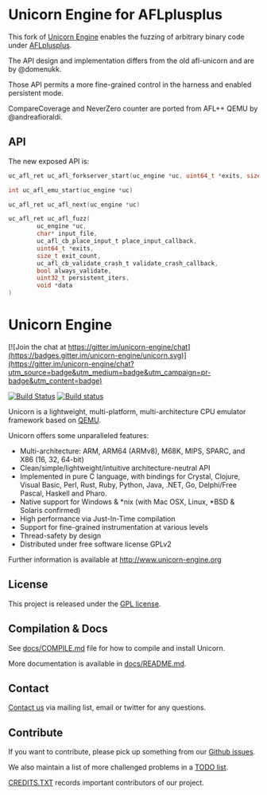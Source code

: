 Unicorn Engine for AFLplusplus
==============================

This fork of [Unicorn Engine](http://www.unicorn-engine.org/) enables the fuzzing of arbitrary binary code under [AFLplusplus](https://github.com/vanhauser-thc/AFLplusplus).

The API design and implementation differs from the old afl-unicorn and are by @domenukk.

Those API permits a more fine-grained control in the harness and enabled persistent mode.

CompareCoverage and NeverZero counter are ported from AFL++ QEMU by @andreafioraldi.

API
---

The new exposed API is:

```c
uc_afl_ret uc_afl_forkserver_start(uc_engine *uc, uint64_t *exits, size_t exit_count)
```

```c
int uc_afl_emu_start(uc_engine *uc)
```

```c
uc_afl_ret uc_afl_next(uc_engine *uc)
```

```c
uc_afl_ret uc_afl_fuzz(
        uc_engine *uc, 
        char* input_file, 
        uc_afl_cb_place_input_t place_input_callback, 
        uint64_t *exits, 
        size_t exit_count, 
        uc_afl_cb_validate_crash_t validate_crash_callback, 
        bool always_validate,
        uint32_t persistent_iters,
        void *data
)
```

Unicorn Engine
==============

[![Join the chat at https://gitter.im/unicorn-engine/chat](https://badges.gitter.im/unicorn-engine/unicorn.svg)](https://gitter.im/unicorn-engine/chat?utm_source=badge&utm_medium=badge&utm_campaign=pr-badge&utm_content=badge)

[![Build Status](https://travis-ci.org/unicorn-engine/unicorn.svg?branch=master)](https://travis-ci.org/unicorn-engine/unicorn)
[![Build status](https://ci.appveyor.com/api/projects/status/kojr7bald748ba2x/branch/master?svg=true)](https://ci.appveyor.com/project/aquynh/unicorn/branch/master)

Unicorn is a lightweight, multi-platform, multi-architecture CPU emulator framework
based on [QEMU](http://qemu.org).

Unicorn offers some unparalleled features:

- Multi-architecture: ARM, ARM64 (ARMv8), M68K, MIPS, SPARC, and X86 (16, 32, 64-bit)
- Clean/simple/lightweight/intuitive architecture-neutral API
- Implemented in pure C language, with bindings for Crystal, Clojure, Visual Basic, Perl, Rust, Ruby, Python, Java, .NET, Go, Delphi/Free Pascal, Haskell and Pharo.
- Native support for Windows & *nix (with Mac OSX, Linux, *BSD & Solaris confirmed)
- High performance via Just-In-Time compilation
- Support for fine-grained instrumentation at various levels
- Thread-safety by design
- Distributed under free software license GPLv2

Further information is available at http://www.unicorn-engine.org


License
-------

This project is released under the [GPL license](COPYING).


Compilation & Docs
------------------

See [docs/COMPILE.md](docs/COMPILE.md) file for how to compile and install Unicorn.

More documentation is available in [docs/README.md](docs/README.md).


Contact
-------

[Contact us](http://www.unicorn-engine.org/contact/) via mailing list, email or twitter for any questions.


Contribute
----------

If you want to contribute, please pick up something from our [Github issues](https://github.com/unicorn-engine/unicorn/issues).

We also maintain a list of more challenged problems in a [TODO list](https://github.com/unicorn-engine/unicorn/wiki/TODO).

[CREDITS.TXT](CREDITS.TXT) records important contributors of our project.

